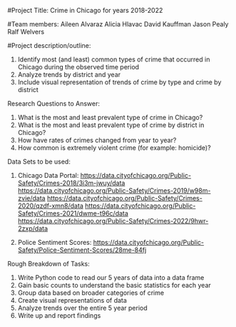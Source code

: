 #Project Title:
Crime in Chicago for years 2018-2022

#Team members:
Aileen Alvaraz
Alicia Hlavac
David Kauffman
Jason Pealy
Ralf Welvers

#Project description/outline:
1) Identify most (and least) common types of crime that occurred in Chicago during the observed time period
2) Analyze trends by district and year
3) Include visual representation of trends of crime by type and crime by district

Research Questions to Answer:
1) What is the most and least prevalent type of crime in Chicago?
2) What is the most and least prevalent type of crime by district in Chicago?
3) How have rates of crimes changed from year to year?
4) How common is extremely violent crime (for example: homicide)?

Data Sets to be used:
1) Chicago Data Portal: 
    https://data.cityofchicago.org/Public-Safety/Crimes-2018/3i3m-jwuy/data
    https://data.cityofchicago.org/Public-Safety/Crimes-2019/w98m-zvie/data
    https://data.cityofchicago.org/Public-Safety/Crimes-2020/qzdf-xmn8/data
    https://data.cityofchicago.org/Public-Safety/Crimes-2021/dwme-t96c/data
    https://data.cityofchicago.org/Public-Safety/Crimes-2022/9hwr-2zxp/data


2) Police Sentiment Scores: https://data.cityofchicago.org/Public-Safety/Police-Sentiment-Scores/28me-84fj

Rough Breakdown of Tasks:
1) Write Python code to read our 5 years of data into a data frame
2) Gain basic counts to understand the basic statistics for each year
3) Group data based on broader categories of crime
4) Create visual representations of data 
5) Analyze trends over the entire 5 year period
6) Write up and report findings 

